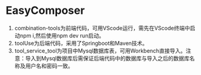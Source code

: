 # EasyComposer
1. combination-tools为前端代码，可用VScode运行，需先在VScode终端中启动npm i,然后使用npm dev run启动。
2. toolUse为后端代码，采用了Springboot和Maven技术。
3. tool_service_tool为项目中Mysql数据库表，可用Workbench直接导入。注意：导入到Mysql数据库后需保证后端代码中的数据库与导入之后的数据库名称及用户名和密码一致。
